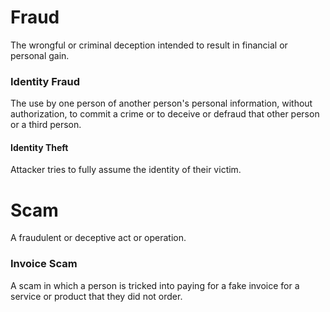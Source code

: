 # Fraud 
The wrongful or criminal deception intended to result in financial or personal gain.
### Identity Fraud
The use by one person of another person's personal information, without authorization, to commit a crime or to deceive or defraud that other person or a third person.
#### Identity Theft
Attacker tries to fully assume the identity of their victim.

# Scam
A fraudulent or deceptive act or operation.
### Invoice Scam
A scam in which a person is tricked into paying for a fake invoice for a service or product that they did not order.
